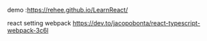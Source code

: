 demo :https://rehee.github.io/LearnReact/

react setting webpack
https://dev.to/jacopobonta/react-typescript-webpack-3c6l
